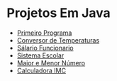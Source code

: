 <h1>Projetos Em Java</h1>

<ul>
<a href="https://github.com/miguelhp373/TecnicasdeProgramacao/tree/master/Java/HelloJava"><li>Primeiro Programa</li></a>
<a href="https://github.com/miguelhp373/TecnicasdeProgramacao/tree/master/conversordetemperatura"><li>Conversor de Temperaturas</li></a>
<a href=""><li>Sálario Funcionario</li></a>
<a href=""><li>Sistema Escolar</li></a>
<a href=""><li>Maior e Menor Número</li></a>
<a href=""><li>Calculadora IMC</li></a>
 
 </ul>
